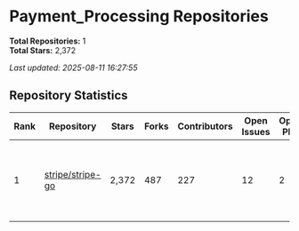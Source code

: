 # Payment_Processing Repositories

**Total Repositories:** 1  
**Total Stars:** 2,372

*Last updated: 2025-08-11 16:27:55*

## Repository Statistics

| Rank | Repository | Stars | Forks | Contributors | Open Issues | Open PRs | Last Active | Top Languages |
|------|------------|-------|-------|--------------|-------------|----------|-------------|---------------|
| 1 | [stripe/stripe-go](https://github.com/stripe/stripe-go) | 2,372 | 487 | 227 | 12 | 2 | 2025-08-11 | Go (99.9%), Just (0.0%), Makefile (0.0%), Shell... |